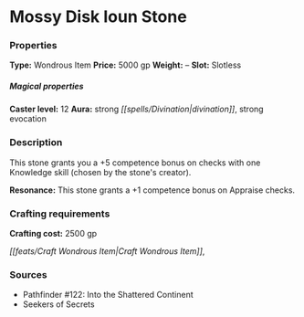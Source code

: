 ﻿---
Title: "Mossy Disk Ioun Stone"
Type: "Wondrous Item"
Price: "5000 gp"
Weight: "–"
Slot: "Slotless"
Caster level: "12"
Aura: "strong divination, strong evocation"
Description: |
  "This stone grants you a +5 competence bonus on checks with one Knowledge skill (chosen by the stone's creator).
  **Resonance:** This stone grants a +1 competence bonus on Appraise checks."
Crafting cost: "2500 gp"
Sources: "['Pathfinder #122: Into the Shattered Continent', 'Seekers of Secrets']"
---

# Mossy Disk Ioun Stone

### Properties

**Type:** Wondrous Item **Price:** 5000 gp **Weight:** – **Slot:** Slotless

##### Magical properties

**Caster level:** 12 **Aura:** strong _[[spells/Divination|divination]]_, strong evocation

### Description

This stone grants you a +5 competence bonus on checks with one Knowledge skill (chosen by the stone's creator).

**Resonance:** This stone grants a +1 competence bonus on Appraise checks.

### Crafting requirements

**Crafting cost:** 2500 gp

_[[feats/Craft Wondrous Item|Craft Wondrous Item]]_,

### Sources

* Pathfinder #122: Into the Shattered Continent
* Seekers of Secrets